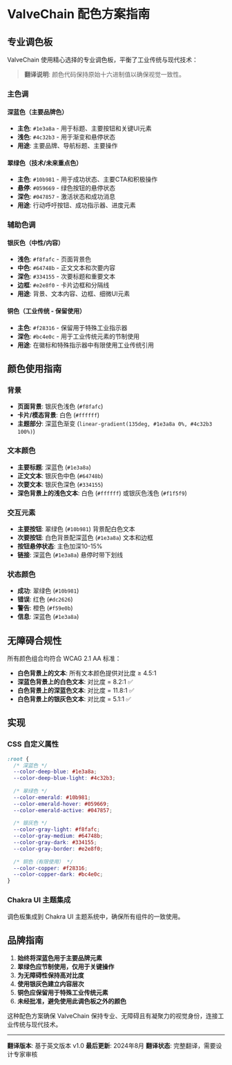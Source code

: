 # ValveChain 配色方案指南

## 专业调色板

ValveChain 使用精心选择的专业调色板，平衡了工业传统与现代技术：

> **翻译说明**: 颜色代码保持原始十六进制值以确保视觉一致性。

### 主色调

#### 深蓝色（主要品牌色）
- **主色**: `#1e3a8a` - 用于标题、主要按钮和关键UI元素
- **浅色**: `#4c32b3` - 用于渐变和悬停状态
- **用途**: 主要品牌、导航标题、主要操作

#### 翠绿色（技术/未来重点色）
- **主色**: `#10b981` - 用于成功状态、主要CTA和积极操作
- **悬停**: `#059669` - 绿色按钮的悬停状态
- **深色**: `#047857` - 激活状态和成功消息
- **用途**: 行动呼吁按钮、成功指示器、进度元素

### 辅助色调

#### 银灰色（中性/内容）
- **浅色**: `#f8fafc` - 页面背景色
- **中色**: `#64748b` - 正文文本和次要内容
- **深色**: `#334155` - 次要标题和重要文本
- **边框**: `#e2e8f0` - 卡片边框和分隔线
- **用途**: 背景、文本内容、边框、细微UI元素

#### 铜色（工业传统 - 保留使用）
- **主色**: `#f28316` - 保留用于特殊工业指示器
- **深色**: `#bc4e0c` - 用于工业传统元素的节制使用
- **用途**: 在徽标和特殊指示器中有限使用工业传统引用

## 颜色使用指南

### 背景
- **页面背景**: 银灰色浅色 (`#f8fafc`)
- **卡片/模态背景**: 白色 (`#ffffff`)
- **主题部分**: 深蓝色渐变 (`linear-gradient(135deg, #1e3a8a 0%, #4c32b3 100%)`)

### 文本颜色
- **主要标题**: 深蓝色 (`#1e3a8a`)
- **正文文本**: 银灰色中色 (`#64748b`)
- **次要文本**: 银灰色深色 (`#334155`)
- **深色背景上的浅色文本**: 白色 (`#ffffff`) 或银灰色浅色 (`#f1f5f9`)

### 交互元素
- **主要按钮**: 翠绿色 (`#10b981`) 背景配白色文本
- **次要按钮**: 白色背景配深蓝色 (`#1e3a8a`) 文本和边框
- **按钮悬停状态**: 主色加深10-15%
- **链接**: 深蓝色 (`#1e3a8a`) 悬停时带下划线

### 状态颜色
- **成功**: 翠绿色 (`#10b981`)
- **错误**: 红色 (`#dc2626`)
- **警告**: 橙色 (`#f59e0b`)
- **信息**: 深蓝色 (`#1e3a8a`)

## 无障碍合规性

所有颜色组合均符合 WCAG 2.1 AA 标准：

- **白色背景上的文本**: 所有文本颜色提供对比度 ≥ 4.5:1
- **深蓝色背景上的白色文本**: 对比度 = 8.2:1 ✅
- **白色背景上的深蓝色文本**: 对比度 = 11.8:1 ✅
- **白色背景上的银灰色文本**: 对比度 = 5.1:1 ✅

## 实现

### CSS 自定义属性
```css
:root {
  /* 深蓝色 */
  --color-deep-blue: #1e3a8a;
  --color-deep-blue-light: #4c32b3;
  
  /* 翠绿色 */
  --color-emerald: #10b981;
  --color-emerald-hover: #059669;
  --color-emerald-active: #047857;
  
  /* 银灰色 */
  --color-gray-light: #f8fafc;
  --color-gray-medium: #64748b;
  --color-gray-dark: #334155;
  --color-gray-border: #e2e8f0;
  
  /* 铜色（有限使用） */
  --color-copper: #f28316;
  --color-copper-dark: #bc4e0c;
}
```

### Chakra UI 主题集成
调色板集成到 Chakra UI 主题系统中，确保所有组件的一致使用。

## 品牌指南

1. **始终将深蓝色用于主要品牌元素**
2. **翠绿色应节制使用，仅用于关键操作**
3. **为无障碍性保持高对比度**
4. **使用银灰色建立内容层次**
5. **铜色应保留用于特殊工业传统元素**
6. **未经批准，避免使用此调色板之外的颜色**

这种配色方案确保 ValveChain 保持专业、无障碍且有凝聚力的视觉身份，连接工业传统与现代技术。

---

**翻译版本**: 基于英文版本 v1.0
**最后更新**: 2024年8月
**翻译状态**: 完整翻译，需要设计专家审核